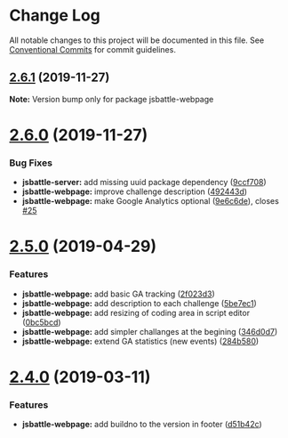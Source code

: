 # Change Log

All notable changes to this project will be documented in this file.
See [Conventional Commits](https://conventionalcommits.org) for commit guidelines.

## [2.6.1](https://github.com/jamro/jsbattle/compare/v2.6.0...v2.6.1) (2019-11-27)

**Note:** Version bump only for package jsbattle-webpage





# [2.6.0](https://github.com/jamro/jsbattle/compare/v2.5.0...v2.6.0) (2019-11-27)


### Bug Fixes

* **jsbattle-server:** add missing uuid package dependency ([9ccf708](https://github.com/jamro/jsbattle/commit/9ccf70839cefc07b72438fc56f14193d95b0b0ed))
* **jsbattle-webpage:** improve challenge description ([492443d](https://github.com/jamro/jsbattle/commit/492443dfb7204a35b87417c9e571829a2516d2d4))
* **jsbattle-webpage:** make Google Analytics optional ([9e6c6de](https://github.com/jamro/jsbattle/commit/9e6c6de6c6708562c0cf185e852dfcb4a3977c4c)), closes [#25](https://github.com/jamro/jsbattle/issues/25)





# [2.5.0](https://github.com/jamro/jsbattle/compare/v2.4.0...v2.5.0) (2019-04-29)


### Features

* **jsbattle-webpage:** add basic GA tracking ([2f023d3](https://github.com/jamro/jsbattle/commit/2f023d3))
* **jsbattle-webpage:** add description to each challenge ([5be7ec1](https://github.com/jamro/jsbattle/commit/5be7ec1))
* **jsbattle-webpage:** add resizing of coding area in script editor ([0bc5bcd](https://github.com/jamro/jsbattle/commit/0bc5bcd))
* **jsbattle-webpage:** add simpler challanges at the begining ([346d0d7](https://github.com/jamro/jsbattle/commit/346d0d7))
* **jsbattle-webpage:** extend GA statistics (new events) ([284b580](https://github.com/jamro/jsbattle/commit/284b580))





# [2.4.0](https://github.com/jamro/jsbattle/compare/v2.2.1...v2.4.0) (2019-03-11)


### Features

* **jsbattle-webpage:** add buildno to the version in footer ([d51b42c](https://github.com/jamro/jsbattle/commit/d51b42c))
